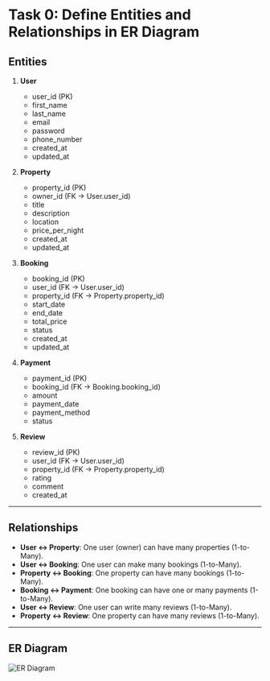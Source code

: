 # Task 0: Define Entities and Relationships in ER Diagram

## Entities

1. **User**
   - user_id (PK)
   - first_name
   - last_name
   - email
   - password
   - phone_number
   - created_at
   - updated_at

2. **Property**
   - property_id (PK)
   - owner_id (FK → User.user_id)
   - title
   - description
   - location
   - price_per_night
   - created_at
   - updated_at

3. **Booking**
   - booking_id (PK)
   - user_id (FK → User.user_id)
   - property_id (FK → Property.property_id)
   - start_date
   - end_date
   - total_price
   - status
   - created_at
   - updated_at

4. **Payment**
   - payment_id (PK)
   - booking_id (FK → Booking.booking_id)
   - amount
   - payment_date
   - payment_method
   - status

5. **Review**
   - review_id (PK)
   - user_id (FK → User.user_id)
   - property_id (FK → Property.property_id)
   - rating
   - comment
   - created_at

---

## Relationships

- **User ↔ Property**: One user (owner) can have many properties (1-to-Many).  
- **User ↔ Booking**: One user can make many bookings (1-to-Many).  
- **Property ↔ Booking**: One property can have many bookings (1-to-Many).  
- **Booking ↔ Payment**: One booking can have one or many payments (1-to-Many).  
- **User ↔ Review**: One user can write many reviews (1-to-Many).  
- **Property ↔ Review**: One property can have many reviews (1-to-Many).  

---

## ER Diagram

![ER Diagram]([er_diagram.png](https://drive.google.com/file/d/1W2_-zivIMBQh-2Nd-N_FTlcxnlOwEZGX/view?usp=sharing))
